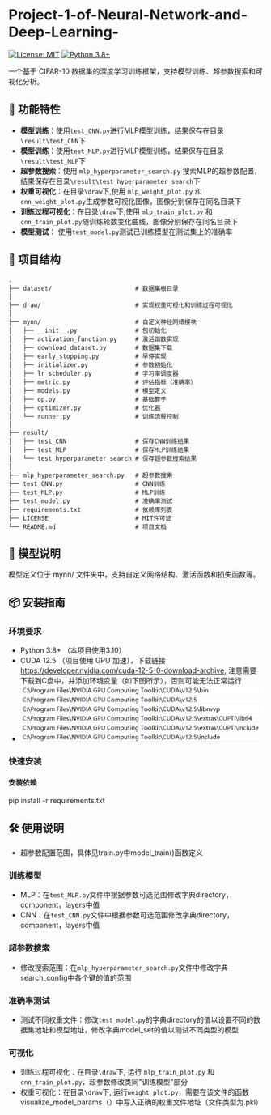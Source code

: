 # Project-1-of-Neural-Network-and-Deep-Learning-

[![License: MIT](https://img.shields.io/badge/License-MIT-yellow.svg)](https://opensource.org/licenses/MIT)
[![Python 3.8+](https://img.shields.io/badge/Python-3.8%2B-blue.svg)](https://www.python.org/)

一个基于 CIFAR-10 数据集的深度学习训练框架，支持模型训练、超参数搜索和可视化分析。

## 🚀 功能特性
- ​**模型训练**：使用`test_CNN.py`进行MLP模型训练，结果保存在目录`\result\test_CNN`下
- ​**模型训练**：使用`test_MLP.py`进行MLP模型训练，结果保存在目录`\result\test_MLP`下
- ​**超参数搜索**：使用 `mlp_hyperparameter_search.py` 搜索MLP的超参数配置，结果保存在目录`\result\test_hyperparameter_search`下
- ​**权重可视化**：在目录`\draw`下,使用 `mlp_weight_plot.py` 和 `cnn_weight_plot.py`生成参数可视化图像，图像分别保存在同名目录下
- **训练过程可视化**：在目录`\draw`下,使用 `mlp_train_plot.py` 和 `cnn_train_plot.py`随训练轮数变化曲线，图像分别保存在同名目录下
- ​**模型测试**： 使用`test_model.py`测试已训练模型在测试集上的准确率

## 📂 项目结构
```
.
├── dataset/                       # 数据集根目录
│
├── draw/                          # 实现权重可视化和训练过程可视化
│
├── mynn/                          # 自定义神经网络模块
│   ├── __init__.py                # 包初始化
│   ├── activation_function.py     # 激活函数实现
│   ├── download_dataset.py        # 数据集下载
│   ├── early_stopping.py          # 早停实现
│   ├── initializer.py             # 参数初始化
│   ├── lr_scheduler.py            # 学习率调度器
│   ├── metric.py                  # 评估指标（准确率）
│   ├── models.py                  # 模型定义
│   ├── op.py                      # 基础算子
│   ├── optimizer.py               # 优化器
│   └── runner.py                  # 训练流程控制
│
├── result/
│   ├── test_CNN                   # 保存CNN训练结果
│   ├── test_MLP                   # 保存MLP训练结果
│   └── test_hyperparameter_search # 保存超参数搜索结果
│
├── mlp_hyperparameter_search.py   # 超参数搜索
├── test_CNN.py                    # CNN训练
├── test_MLP.py                    # MLP训练
├── test_model.py                  # 准确率测试
├── requirements.txt               # 依赖库列表
├── LICENSE                        # MIT许可证
└── README.md                      # 项目文档

```
## 🧠 模型说明
模型定义位于 mynn/ 文件夹中，支持自定义网络结构、激活函数和损失函数等。

## 📦 安装指南
### 环境要求
- Python 3.8+ （本项目使用3.10）
- CUDA 12.5 （项目使用 GPU 加速），下载链接 <https://developer.nvidia.com/cuda-12-5-0-download-archive>, 注意需要下载到C盘中，并添加环境变量（如下图所示），否则可能无法正常运行
-  ![环境变量设置](/img/ev_settings.png)
  
### 快速安装
#### 安装依赖
pip install -r requirements.txt

## 🛠 使用说明
- 超参数配置范围，具体见train.py中model_train()函数定义
### 训练模型
- MLP：在`test_MLP.py`文件中根据参数可选范围修改字典directory，component，layers中值
- CNN：在`test_CNN.py`文件中根据参数可选范围修改字典directory，component，layers中值
### 超参数搜索
- 修改搜索范围：在`mlp_hyperparameter_search.py`文件中修改字典search_config中各个键的值的范围
### 准确率测试
- 测试不同权重文件：修改`test_model.py`的字典directory的值以设置不同的数据集地址和模型地址，修改字典model_set的值以测试不同类型的模型
### 可视化
- 训练过程可视化：在目录`\draw`下, 运行 `mlp_train_plot.py` 和 `cnn_train_plot.py`，超参数修改类同"训练模型"部分
- 权重可视化：在目录`\draw`下, 运行`weight_plot.py`，需要在该文件的函数visualize_model_params（）中写入正确的权重文件地址（文件类型为.pkl）



